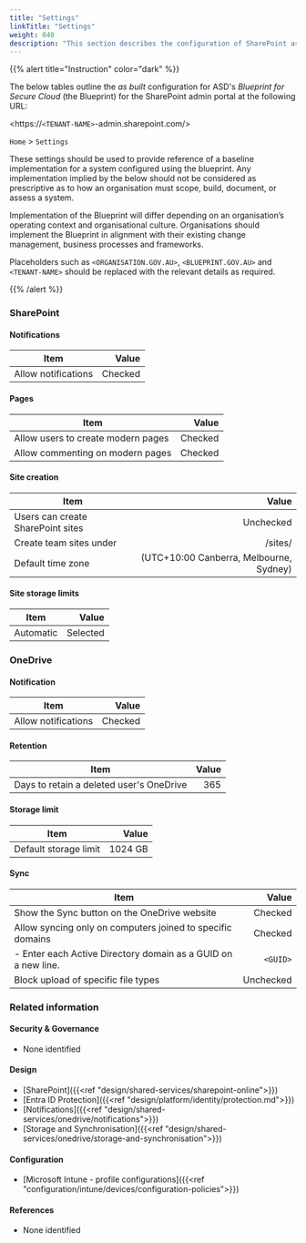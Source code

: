 ```yaml
---
title: "Settings"
linkTitle: "Settings"
weight: 040
description: "This section describes the configuration of SharePoint associated with systems built according to guidance in ASD's Blueprint for Secure Cloud."
---
```


{{% alert title="Instruction" color="dark" %}}

The below tables outline the *as built* configuration for ASD's *Blueprint for Secure Cloud* (the Blueprint) for the SharePoint admin portal at the following URL:

<https://`<TENANT-NAME>`-admin.sharepoint.com/>

`Home` > `Settings`

These settings should be used to provide reference of a baseline implementation for a system configured using the blueprint. Any implementation implied by the below should not be considered as prescriptive as to how an organisation must scope, build, document, or assess a system.

Implementation of the Blueprint will differ depending on an organisation’s operating context and organisational culture. Organisations should implement the Blueprint in alignment with their existing change management, business processes and frameworks.

Placeholders such as `<ORGANISATION.GOV.AU>`, `<BLUEPRINT.GOV.AU>` and `<TENANT-NAME>` should be replaced with the relevant details as required.

{{% /alert %}}

### SharePoint

#### Notifications

| Item                |   Value |
| ------------------- | ------: |
| Allow notifications | Checked |

#### Pages

| Item                               |   Value |
| ---------------------------------- | ------: |
| Allow users to create modern pages | Checked |
| Allow commenting on modern pages   | Checked |

#### Site creation

| Item                              |                                   Value |
| --------------------------------- | --------------------------------------: |
| Users can create SharePoint sites |                               Unchecked |
| Create team sites under           |                                 /sites/ |
| Default time zone                 | (UTC+10:00 Canberra, Melbourne, Sydney) |

#### Site storage limits

| Item      |    Value |
| --------- | -------: |
| Automatic | Selected |

### OneDrive

#### Notification

| Item                |   Value |
| ------------------- | ------: |
| Allow notifications | Checked |

#### Retention

| Item                                     | Value |
| ---------------------------------------- | ----: |
| Days to retain a deleted user's OneDrive |   365 |

#### Storage limit

| Item                  |   Value |
| --------------------- | ------: |
| Default storage limit | 1024 GB |

#### Sync

| Item                                                          |     Value |
| ------------------------------------------------------------- | --------: |
| Show the Sync button on the OneDrive website                  |   Checked |
| Allow syncing only on computers joined to specific domains    |   Checked |
| - Enter each Active Directory domain as a GUID on a new line. |  `<GUID>` |
| Block upload of specific file types                           | Unchecked |

### Related information

#### Security & Governance

* None identified
  
#### Design

* [SharePoint]({{<ref "design/shared-services/sharepoint-online">}})
* [Entra ID Protection]({{<ref "design/platform/identity/protection.md">}})
* [Notifications]({{<ref "design/shared-services/onedrive/notifications">}})
* [Storage and Synchronisation]({{<ref "design/shared-services/onedrive/storage-and-synchronisation">}})
  
#### Configuration

* [Microsoft Intune - profile configurations]({{<ref "configuration/intune/devices/configuration-policies">}})

#### References

* None identified
